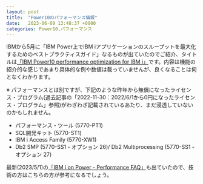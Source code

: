 ```yaml
---
layout: post
title:  "Power10のパフォーマンス情報"
date:   2023-06-09 13:48:37 +0900
categories: Power10,パフォーマンス
---
```

IBMから5月に「IBM Power上でIBM iアプリケーションのスループットを最大化するためのベストプラクティスガイド」なるものが出ていたのでご紹介、タイトルは[「IBM Power10 performance optimization for IBM i」](https://www.ibm.com/downloads/cas/PK29M2DL)です。内容は機能の紹介的な感じであまり具体的な例や数値は載っていませんが、良くなることは何となくわかります。

※ パフォーマンスとは別ですが、下記のような昨年から無償になったライセンス・プログラム(過去記事の「2022-11-30：2022/6/1から0円になったライセンス・プログラム」参照)がわざわざ記載されているあたり、まだ浸透していないのかもしれません。

* パフォーマンス・ツール (5770-PT1)
* SQL開発キット (5770-ST1)
* IBM i Access Family (5770-XW1)
* Db2 SMP  (5770-SS1 - オプション 26)/ Db2 Multiprocessing (5770-SS1 - オプション 27)

最新(2023/5/1)の[「IBM i on Power - Performance FAQ」](https://www.ibm.com/downloads/cas/QWXA9XKN)も出ていたので、技術の方はこちらの方が参考になるでしょう。
